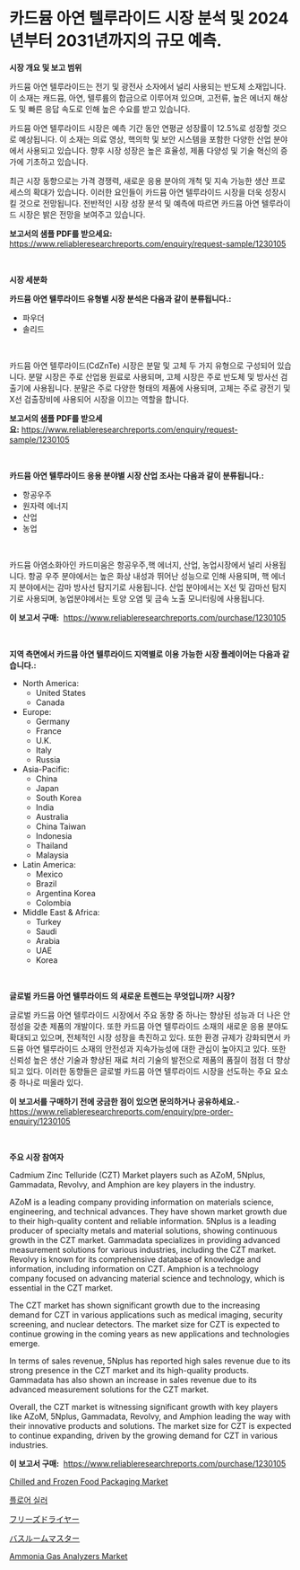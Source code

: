 <p><h1>카드뮴 아연 텔루라이드 시장 분석 및 2024년부터 2031년까지의 규모 예측.</h1></p><p><strong>시장 개요 및 보고 범위</strong></p>
<p><p>카드뮴 아연 텔루라이드는 전기 및 광전사 소자에서 널리 사용되는 반도체 소재입니다. 이 소재는 캐드뮴, 아연, 텔루륨의 합금으로 이루어져 있으며, 고전류, 높은 에너지 해상도 및 빠른 응답 속도로 인해 높은 수요를 받고 있습니다.</p><p>카드뮴 아연 텔루라이드 시장은 예측 기간 동안 연평균 성장률이 12.5%로 성장할 것으로 예상됩니다. 이 소재는 의료 영상, 핵의학 및 보안 시스템을 포함한 다양한 산업 분야에서 사용되고 있습니다. 향후 시장 성장은 높은 효율성, 제품 다양성 및 기술 혁신의 증가에 기초하고 있습니다.</p><p>최근 시장 동향으로는 가격 경쟁력, 새로운 응용 분야의 개척 및 지속 가능한 생산 프로세스의 확대가 있습니다. 이러한 요인들이 카드뮴 아연 텔루라이드 시장을 더욱 성장시킬 것으로 전망됩니다. 전반적인 시장 성장 분석 및 예측에 따르면 카드뮴 아연 텔루라이드 시장은 밝은 전망을 보여주고 있습니다.</p></p>
<p><strong>보고서의 샘플 PDF를 받으세요:</strong> <a href="https://www.reliableresearchreports.com/enquiry/request-sample/1230105">https://www.reliableresearchreports.com/enquiry/request-sample/1230105</a></p>
<p>&nbsp;</p>
<p><strong>시장 세분화</strong></p>
<p><strong>카드뮴 아연 텔루라이드 유형별 시장 분석은 다음과 같이 분류됩니다.:</strong></p>
<p><ul><li>파우더</li><li>솔리드</li></ul></p>
<p>&nbsp;</p>
<p><p>카드뮴 아연 텔루라이드(CdZnTe) 시장은 분말 및 고체 두 가지 유형으로 구성되어 있습니다. 분말 시장은 주로 산업용 원료로 사용되며, 고체 시장은 주로 반도체 및 방사선 검출기에 사용됩니다. 분말은 주로 다양한 형태의 제품에 사용되며, 고체는 주로 광전기 및 X선 검출장비에 사용되어 시장을 이끄는 역할을 합니다.</p></p>
<p><strong>보고서의 샘플 PDF를 받으세요:</strong>&nbsp;<a href="https://www.reliableresearchreports.com/enquiry/request-sample/1230105">https://www.reliableresearchreports.com/enquiry/request-sample/1230105</a></p>
<p>&nbsp;</p>
<p><strong> 카드뮴 아연 텔루라이드 응용 분야별 시장 산업 조사는 다음과 같이 분류됩니다.:</strong></p>
<p><ul><li>항공우주</li><li>원자력 에너지</li><li>산업</li><li>농업</li></ul></p>
<p>&nbsp;</p>
<p><p>카드뮴 아염소화아인 카드미움은 항공우주,핵 에너지, 산업, 농업시장에서 널리 사용됩니다. 항공 우주 분야에서는 높은 화상 내성과 뛰어난 성능으로 인해 사용되며, 핵 에너지 분야에서는 감마 방사선 탐지기로 사용됩니다. 산업 분야에서는 X선 및 감마선 탐지기로 사용되며, 농업분야에서는 토양 오염 및 금속 노출 모니터링에 사용됩니다.</p></p>
<p><strong>이 보고서 구매:</strong>&nbsp; <a href="https://www.reliableresearchreports.com/purchase/1230105">https://www.reliableresearchreports.com/purchase/1230105</a></p>
<p>&nbsp;</p>
<p><strong>지역 측면에서 카드뮴 아연 텔루라이드 지역별로 이용 가능한 시장 플레이어는 다음과 같습니다.:</strong></p>
<p><ul>
    <li>
        North America:
        <ul>
            <li>United States</li>
            <li>Canada</li>
        </ul>
    </li>
    <li>
        Europe:
        <ul>
            <li>Germany</li>
            <li>France</li>
            <li>U.K.</li>
            <li>Italy</li>
            <li>Russia</li>
        </ul>
    </li>
    <li>
        Asia-Pacific:
        <ul>
            <li>China</li>
            <li>Japan</li>
            <li>South Korea</li>
            <li>India</li>
            <li>Australia</li>
            <li>China Taiwan</li>
            <li>Indonesia</li>
            <li>Thailand</li>
            <li>Malaysia</li>
        </ul>
    </li>
    <li>
        Latin America:
        <ul>
            <li>Mexico</li>
            <li>Brazil</li>
            <li>Argentina Korea</li>
            <li>Colombia</li>
        </ul>
    </li>
    <li>
        Middle East & Africa:
        <ul>
            <li>Turkey</li>
            <li>Saudi</li>
            <li>Arabia</li>
            <li>UAE</li>
            <li>Korea</li>
        </ul>
    </li>
    </ul></p>
<p>&nbsp;</p>
<p><strong>글로벌 카드뮴 아연 텔루라이드 의 새로운 트렌드는 무엇입니까? 시장?</strong></p>
<p><p>글로벌 카드뮴 아연 텔루라이드 시장에서 주요 동향 중 하나는 향상된 성능과 더 나은 안정성을 갖춘 제품의 개발이다. 또한 카드뮴 아연 텔루라이드 소재의 새로운 응용 분야도 확대되고 있으며, 전체적인 시장 성장을 촉진하고 있다. 또한 환경 규제가 강화되면서 카드뮴 아연 텔루라이드 소재의 안전성과 지속가능성에 대한 관심이 높아지고 있다. 또한 신뢰성 높은 생산 기술과 향상된 재료 처리 기술의 발전으로 제품의 품질이 점점 더 향상되고 있다. 이러한 동향들은 글로벌 카드뮴 아연 텔루라이드 시장을 선도하는 주요 요소 중 하나로 떠올라 있다.</p></p>
<p><strong>이 보고서를 구매하기 전에 궁금한 점이 있으면 문의하거나 공유하세요.</strong>- <a href="https://www.reliableresearchreports.com/enquiry/pre-order-enquiry/1230105">https://www.reliableresearchreports.com/enquiry/pre-order-enquiry/1230105</a></p>
<p>&nbsp;</p>
<p><strong>주요 시장 참여자</strong></p>
<p><p>Cadmium Zinc Telluride (CZT) Market players such as AZoM, 5Nplus, Gammadata, Revolvy, and Amphion are key players in the industry. </p><p>AZoM is a leading company providing information on materials science, engineering, and technical advances. They have shown market growth due to their high-quality content and reliable information. 5Nplus is a leading producer of specialty metals and material solutions, showing continuous growth in the CZT market. Gammadata specializes in providing advanced measurement solutions for various industries, including the CZT market. Revolvy is known for its comprehensive database of knowledge and information, including information on CZT. Amphion is a technology company focused on advancing material science and technology, which is essential in the CZT market.</p><p>The CZT market has shown significant growth due to the increasing demand for CZT in various applications such as medical imaging, security screening, and nuclear detectors. The market size for CZT is expected to continue growing in the coming years as new applications and technologies emerge.</p><p>In terms of sales revenue, 5Nplus has reported high sales revenue due to its strong presence in the CZT market and its high-quality products. Gammadata has also shown an increase in sales revenue due to its advanced measurement solutions for the CZT market.</p><p>Overall, the CZT market is witnessing significant growth with key players like AZoM, 5Nplus, Gammadata, Revolvy, and Amphion leading the way with their innovative products and solutions. The market size for CZT is expected to continue expanding, driven by the growing demand for CZT in various industries.</p></p>
<p><strong>이 보고서 구매:</strong>&nbsp;&nbsp;<a href="https://www.reliableresearchreports.com/purchase/1230105">https://www.reliableresearchreports.com/purchase/1230105</a></p>
<p><p><a href="https://issuu.com/reportprime-2/docs/chilled-and-frozen-food-packaging-market-size-2030">Chilled and Frozen Food Packaging Market</a></p><p><a href="https://github.com/crfsywufhm81415/Market-Research-Report-List-1/blob/main/62538923587.md">플로어 실러</a></p><p><a href="https://github.com/cnnriuez22368/Market-Research-Report-List-1/blob/main/26610544005.md">フリーズドライヤー</a></p><p><a href="https://github.com/zekaoe592392/Market-Research-Report-List-1/blob/main/49120224004.md">バスルームマスター</a></p><p><a href="https://issuu.com/reportprime-2/docs/ammonia-gas-analyzers-market-size-2030.pptx">Ammonia Gas Analyzers Market</a></p></p>
